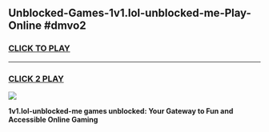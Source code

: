 
## Unblocked-Games-1v1.lol-unblocked-me-Play-Online #dmvo2
<h3>
<a href="https://news.freeplayer.one?title=1v1.lol-unblocked-me&ref=3">CLICK TO PLAY</a></h3>
<hr>

<h3>
<a href="https://news.freeplayer.one?title=1v1.lol-unblocked-me&ref=3">CLICK 2 PLAY</a>
  
</h3>

<a href="https://news.freeplayer.one?title=1v1.lol-unblocked-me&ref=3"><img src="https://clearcache.store/games.png"></a>


**1v1.lol-unblocked-me games unblocked: Your Gateway to Fun and Accessible Online Gaming**

